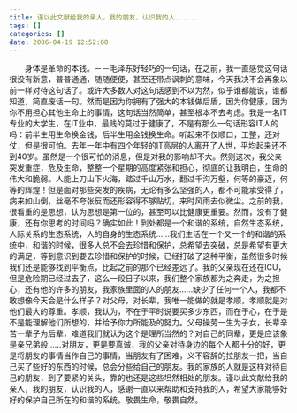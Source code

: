 ```yaml
---
title: 谨以此文献给我的亲人，我的朋友，认识我的人......
tags: []
categories: []
date: 2006-04-19 12:52:00 
---
```



&emsp;&emsp;身体是革命的本钱。－－毛泽东好轻巧的一句话，在之前，我一直感觉这句话很没有新意，普普通通，随随便便，甚至还带点讽刺的意味，今天我决不会再象以前一样对待这句话了。或许大多数人对这句话感到不以为然，似乎谁都能说，谁都知道，简直废话一句。然而是因为你拥有了强大的本钱做后盾，因为你健康，因为你不用担心其他生命上的事情，这句话当然简单，甚至根本不去考虑。我是一名IT专业的大学生，在IT业中，最贱的莫过于健康了，不是有那么一句话形容IT人的吗：前半生用生命换金钱，后半生用金钱换生命。听起来不仅顺口，工整，还对仗，但是很可怕。去年一年中有四个年轻的IT高层的人离开了人世，平均起来还不到40岁。虽然是一个很可怕的消息，但是对我的影响却不大。然则这次，我父亲突发重症，危及生命，整整一个星期的高度紧张和担心，彻底的让我明白，生命的伟大和脆弱。人能上刀山下火海，踏过千山万水，翻过千沟万壑，何等的豪迈，何等的辉煌！但是面对那些突发的疾病，无论有多么坚强的人，都不可能承受得了，病来如山倒，丝毫不夸张反而还形容得不够贴切，来时风雨去似微尘。之前的我，很看重的是思想，认为思想是第一位的，甚至可以比健康更重要。然而，没有了健康，还有你思考的时间吗？确实如此！到处都是一个和谐的系统，自然生态系统，人际关系的生态系统，人的自身的生态系统......我们生活在一个又一个的和谐的系统中，和谐的时候，很多人总不会去珍惜和保护，总希望去突破，总是希望有更大的满足，等到意识到要去珍惜和保护的时候，已经打破了这种平衡，虽然很多时候我们还是能够找到平衡点，比起之前的那个已经差远了。我的父亲现在还在ICU，但是危险期已经过去了，这么一段日子以来，我们整个家族都为之奔走，为之担心，还有他的许多的朋友，我家族里面的人的朋友......缺少了任何一个人，我都不敢想像今天会是什么样子？对父母，对长辈，我唯一能做的就是孝顺，孝顺就是对他们最大的尊重。孝顺，我认为，不在于平时说要买多少东西，而在于心，在于是不是能理解他们所想的，并给予你力所能及的努力。父母操劳一生为子女，长辈辛苦一辈子为后辈，难道我们就认为这个是理所当然的？对自己的同辈，更是应该象是亲兄弟般......对朋友，更是要真诚，我的父亲对待身边的每个人都十分的好，更是将朋友的事情当作自己的事情，当朋友有了困难，义不容辞的拉朋友一把，当自己买了些好的东西的时候，总会分些给自己的朋友。我的家族的人就是这样对待自己的朋友，到了要紧的关头，靠的也还是这些坦然相处的朋友。谨以此文献给我的亲人，我的朋友，认识我的人，感谢一直以来帮助和支持我的人，希望大家能够好好的保护自己所在的和谐的系统。敬畏生命，敬畏自然。